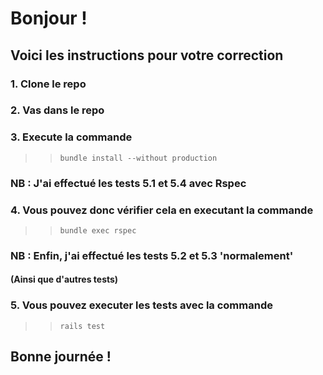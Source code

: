 # Bonjour !

## Voici les instructions pour votre correction

### 1. Clone le repo

### 2. Vas dans le repo

### 3. Execute la commande

> > `bundle install --without production`

### NB : J'ai effectué les tests 5.1 et 5.4 avec Rspec

### 4. Vous pouvez donc vérifier cela en executant la commande

> > `bundle exec rspec`

### NB : Enfin, j'ai effectué les tests 5.2 et 5.3 'normalement'

#### (Ainsi que d'autres tests)

### 5. Vous pouvez executer les tests avec la commande

> > `rails test`

## Bonne journée !
